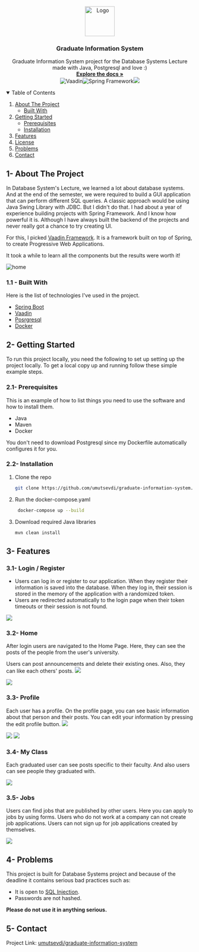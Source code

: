 <br />
<p align="center">
  <a href="https://github.com/umutsevdi/graduate-information-system">
    <img src="img/logo.png" alt="Logo" height="80">
  </a>

  <h3 align="center">Graduate Information System</h3>

  <p align="center">
    Graduate Information System project for the Database Systems Lecture made with Java, Postgresql and love :)
    <br />
    <a href="#about-the-project"><strong>Explore the docs »</strong></a>
    <br />
    <img src="https://img.icons8.com/windows/30/3498db/vaadin.png" title="Vaadin"><img src="https://img.icons8.com/color/30/000000/spring-logo.png" alt="Spring Framework"><img src="https://img.icons8.com/color/30/000000/postgreesql.png"/>

</p>

<details open="open">
  <summary>Table of Contents</summary>
  <ol>
    <li>
      <a href="#about-the-project">About The Project</a>
      <ul>
        <li><a href="#built-with">Built With</a></li>
      </ul>
    </li>
    <li>
      <a href="#getting-started">Getting Started</a>
      <ul>
        <li><a href="#prerequisites">Prerequisites</a></li>
        <li><a href="#installation">Installation</a></li>
      </ul>
    </li>
    <li><a href="#features">Features</a></li>
    <!-- <li><a href="app/README.md">Documentation</a></li> -->
    <li><a href="app/LICENSE.md">License</a></li>
    <li><a href="#problems">Problems</a></li>
    <li><a href="#contact">Contact</a></li>
  </ol>
</details>


## 1- About The Project

In Database System's Lecture, we learned a lot about database systems. And at the end of the semester, we were required to build a GUI application that can perform different SQL queries. A classic approach would be using Java Swing Library with JDBC. But I didn't do that. 
I had about a year of experience building projects with Spring Framework. And I know how powerful it is. Although I have always built the backend of the projects and never really got a chance to try creating UI. 

For this, I picked <a href ="https://vaadin.com/"> Vaadin Framework</a>. It is a framework built on top of Spring, to create Progressive Web Applications. 

It took a while to learn all the components but the results were worth it!

<img src="img/home2.png" alt ="home">

### 1.1 - Built With

Here is the list of technologies I've used in the project.
* [Spring Boot](https://spring.io/)
* [Vaadin](https://vaadin.com/)
* [Posrgresql](https://www.postgresql.org/)
* [Docker](https://www.docker.com/)


## 2- Getting Started

To run this project locally, you need the following to set up setting up the project locally.
To get a local copy up and running follow these simple example steps.

### 2.1- Prerequisites

This is an example of how to list things you need to use the software and how to install them.
- Java
- Maven
- Docker
  
You don't need to download Postgresql since my Dockerfile automatically configures it for you.

### 2.2- Installation

1. Clone the repo
   ```sh
   git clone https://github.com/umutsevdi/graduate-information-system.git
   ```
2. Run the docker-compose.yaml
   ```sh
    docker-compose up --build
   ```
3. Download required Java libraries
   ```sh
   mvn clean install
   ```

## 3- Features

### 3.1- Login / Register
- Users can log in or register to our application. When they register their information is saved into the database. When they log in, their session is stored in the memory of the application with a randomized token.
- Users are redirected automatically to the login page when their token timeouts or their session is not found.
  
<img src="img/login.png">

### 3.2- Home
After login users are navigated to the Home Page. Here, they can see the posts of the people from the user's university. 

Users can post announcements and delete their existing ones. Also, they can like each others' posts.
<img src="img/home1.png">


<img src="img/home2.png">

### 3.3- Profile
Each user has a profile. On the profile page, you can see basic information about that person and their posts.
You can edit your information by pressing the edit profile button.
<img src="img/profile1.png">


<img src="img/profile2.png">


<img src="img/profile3.png">

### 3.4- My Class
Each graduated user can see posts specific to their faculty. And also users can see people they graduated with. 

<img src="img/class.png">

### 3.5- Jobs
Users can find jobs that are published by other users. Here you can apply to jobs by using forms. Users who do not work at a company can not create job applications. Users can not sign up for job applications created by themselves.

<img src="img/jobs.png">


## 4- Problems

This project is built for Database Systems project and because of the deadline it contains serious bad practices such as:
- It is open to <a href="https://www.w3schools.com/sql/sql_injection.asp">SQL Injection</a>. 
- Passwords are not hashed. 
  
**Please do not use it in anything serious.**


## 5- Contact
Project Link: [umutsevdi/graduate-information-system](https://github.com/umutsevdi/graduate-information-system)
